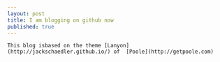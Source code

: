 ```yaml
---
layout: post
title: I am blogging on github now
published: true
---
```


    This blog isbased on the theme [Lanyon](http://jackschaedler.github.io/) of  [Poole](http://getpoole.com)
